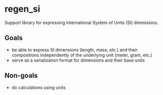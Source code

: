 # regen_si

Support library for expressing International System of Units (SI) dimensions.

## Goals

* be able to express SI dimensions (length, mass, etc.) and their compositions
independently of the underlying unit (meter, gram, etc.)
* serve as a serialization format for dimensions and their base units

## Non-goals

* do calculations using units

